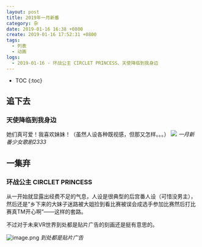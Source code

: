 ```yaml
---
layout: post
title: 2019年一月新番
category: 杂
date: 2019-01-16 16:38 +0800
create: 2019-01-16 17:52:31 +0800
tags:
  - 列表
  - 动画
logs:
  - 2019-01-16 - 环战公主 CIRCLET PRINCESS、天使降临到我身边
---
```


- TOC
{:toc}

## 追下去
### 天使降临到我身边
她们真可爱！我喜欢妹妹！（虽然人设各种既视感，但那又怎样。。。）
![](https://imgsa.baidu.com/forum/w%3D580/sign=5784e3e9be19ebc4c0787691b227cf79/f4bf9dd2572c11df875963af6e2762d0f603c21e.jpg)
*一月新番少女歌剧2333*

## 一集弃
### 环战公主 CIRCLET PRINCESS
从一开始就显露出经费不足的气息，人设是很典型的后宫番人设（可惜没男主），然后还是“乡下来的大妹子迷路被大姐捡到看比赛被误会成选手参加比赛然后打比赛真TM开心啊”——这样的套路。

不过对于未来VR世界到处都是贴片广告的刻画还是挺有意思的。

![image.png](https://i.loli.net/2019/01/16/5c3eef13419f7.png) 
*到处都是贴片广告*

